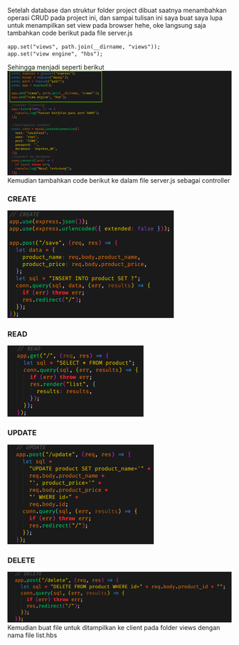 Setelah database dan struktur folder project dibuat saatnya menambahkan operasi CRUD pada project ini, dan sampai tulisan ini saya buat saya lupa untuk menampilkan set view pada browser hehe, oke langsung saja tambahkan code berikut pada file server.js

``` const path = require("path");
app.set("views", path.join(__dirname, "views"));
app.set("view engine", "hbs"); 
```
Sehingga menjadi seperti berikut <br>
![](https://github.com/Bahrul-Rozak/Belajar-Node-JS/blob/main/08_CRUD_Operation/image/add%20set%20view.png) <br>
Kemudian tambahkan code berikut ke dalam file server.js sebagai controller
### CREATE
![](https://github.com/Bahrul-Rozak/Belajar-Node-JS/blob/main/08_CRUD_Operation/image/CREATE.png)
### READ
![](https://github.com/Bahrul-Rozak/Belajar-Node-JS/blob/main/08_CRUD_Operation/image/READ.png)
### UPDATE
![](https://github.com/Bahrul-Rozak/Belajar-Node-JS/blob/main/08_CRUD_Operation/image/UPDATE.png)
### DELETE
![](https://github.com/Bahrul-Rozak/Belajar-Node-JS/blob/main/08_CRUD_Operation/image/DELETE.png) <br>
Kemudian buat file untuk ditampilkan ke client pada folder views dengan nama file list.hbs
